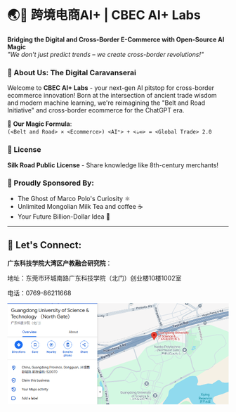 # 🌏🚀 跨境电商AI+ | CBEC AI+ Labs

**Bridging the Digital and Cross-Border E-Commerce with Open-Source AI Magic**  
*"We don't just predict trends – we create cross-border revolutions!"*

### 🧠 About Us: The Digital Caravanserai

Welcome to **CBEC AI+ Labs** - your next-gen AI pitstop for cross-border ecommerce innovation! Born at the intersection of ancient trade wisdom and modern machine learning, we're reimagining the "Belt and Road Initiative" and cross-border ecommerce for the ChatGPT era.

🔮 **Our Magic Formula**:  
`(<Belt and Road> × <Ecommerce>) <AIⁿ> + <☕️∞> = <Global Trade> 2.0`

### 📜 License
**Silk Road Public License** - Share knowledge like 8th-century merchants!

### 🚩 Proudly Sponsored By:
- The Ghost of Marco Polo's Curiosity ⚛️ 
- Unlimited Mongolian Milk Tea and coffee ☕️
- Your Future Billion-Dollar Idea 🌟

---
## 🔗 Let's Connect:

**广东科技学院大湾区产教融合研究院**：

地址：东莞市环城南路广东科技学院（北门）创业楼10楼1002室

电话：0769-86211668

![Google Map](map.png)
